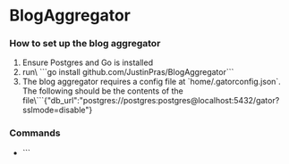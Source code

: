 # BlogAggregator

### How to set up the blog aggregator
<ol>
  <li>Ensure Postgres and Go is installed</li>
  <li>run\
    ```go install github.com/JustinPras/BlogAggregator```</li>
  <li>The blog aggregator requires a config file at `home/.gatorconfig.json`. The following should be the contents of the file\```{"db_url":"postgres://postgres:postgres@localhost:5432/gator?sslmode=disable"}</li>
</ol>

### Commands
<ul>
  <li>```</li>
</ul>
